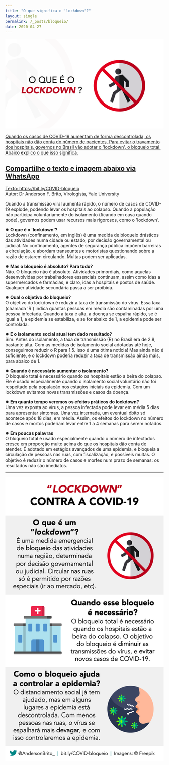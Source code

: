 ```yaml
---
title: "O que significa o 'lockdown'?"
layout: single
permalink: /_posts/bloqueio/
date: 2020-04-27
---
```


<a href="https://bit.ly/COVID-bloqueio"><img src="/assets/images/bloqueio.png" width="700">

Quando os casos de COVID-19 aumentam de forma descontrolada, os hospitais não dão conta do número de pacientes. Para evitar o travamento dos hospitais, governos no Brasil vão adotar o 'lockdown', o bloqueio total. Abaixo explico o que isso significa.

## Compartilhe o texto e imagem abaixo via WhatsApp

Texto: <https://bit.ly/COVID-bloqueio><br>
Autor: Dr Anderson F. Brito, Virologista, Yale University

Quando a transmissão viral aumenta rápido, o número de casos de COVID-19 explode, podendo levar os hospitais ao colapso. Quando a população não participa voluntariamente do isolamento (ficando em casa quando pode), governos podem usar recursos mais rigorosos, como o 'lockdown'.

✹ **O que é o 'lockdown'?**<br />
Lockdown (confinamento, em inglês) é uma medida de bloqueio drásticos das atividades numa cidade ou estado, por decisão governamental ou judicial. No confinamento, agentes de segurança pública impõem barreiras a circulação, e abordam transeuntes e motoristas questionando sobre a razão de estarem circulando. Multas podem ser aplicadas.

✹ **Mas o bloqueio é absoluto? Para tudo?**<br />
Não. O bloqueio não é absoluto. Atividades primordiais, como aquelas desenvolvidas por trabalhadores essenciais continuam, assim como idas a supermercados e farmácias, e claro, idas a hospitais e postos de saúde. Qualquer atividade secundária passa a ser proibida.

✹ **Qual o objetivo do bloqueio?**<br />
O objetivo do lockdown é reduzir a taxa de transmissão do vírus. Essa taxa (chamada 'R') indica quantas pessoas em média são contaminadas por uma pessoa infectada. Quando a taxa é alta, a doença se espalha rápido, se é igual a 1, a epidemia se estabiliza, e se for abaixo de 1, a epidemia pode ser controlada.

✹ **E o isolamento social atual tem dado resultado?**<br />
Sim. Antes do isolamento, a taxa de transmissão (R) no Brasil era de 2.8, bastante alta. Com as medidas de isolamento social adotadas até hoje, conseguimos reduzir o R para 1.5. Isso é uma ótima notícia! Mas ainda não é suficiente, e o lockdown poderia reduzir a taxa de transmissão ainda mais, para abaixo de 1.

✹ **Quando é necessário aumentar o isolamento?**<br />
O bloqueio total é necessário quando os hospitais estão a beira do colapso. Ele é usado especialmente quando o isolamento social voluntário não foi respeitado pela população nos estágios iniciais da epidemia.  Com um lockdown evitamos novas transmissões e casos da doença.

✹ **Em quanto tempo veremos os efeitos práticos do lockdown?**<br />
Uma vez exposta ao vírus, a pessoa infectada pode levar em média 5 dias para apresentar sintomas. Uma vez internada, um eventual óbito só acontece após 18 dias, em média. Assim, os efeitos do lockdown no número de casos e mortos poderiam levar entre 1 a 4 semanas para serem notados.

✹ **Em poucas palavras**<br />
O bloqueio total é usado especialmente quando o número de infectados cresce em proporção muito acima do que os hospitais dão conta de atender. É adotado em estágios avançados de uma epidemia, e bloqueia a circulação de pessoas nas ruas, com fiscalização, e possíveis multas. O objetivo é reduzir o número de casos e mortes num prazo de semanas: os resultados não são imediatos.

***

<img src="/assets/images/lockdown-zap.png">

<!-- ## Compartilhe em suas redes sociais -->
